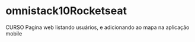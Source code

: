 # omnistack10Rocketseat
CURSO Pagina web listando usuários, e adicionando ao mapa na aplicação mobile
